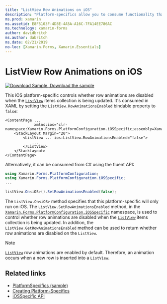 ```yaml
---
title: "ListView Row Animations on iOS"
description: "Platform-specifics allow you to consume functionality that's only available on a specific platform, without implementing custom renderers or effects. This article explains how to consume the iOS platform-specific that controls whether row animations are disabled when the ListView items collection is being updated."
ms.prod: xamarin
ms.assetid: E8F5103F-4D8E-4A5A-A16C-7FA14EE786AC
ms.technology: xamarin-forms
author: davidbritch
ms.author: dabritch
ms.date: 02/21/2019
no-loc: [Xamarin.Forms, Xamarin.Essentials]
---
```


# ListView Row Animations on iOS

[![Download Sample.](~/media/shared/download.png) Download the sample](/samples/xamarin/xamarin-forms-samples/userinterface-platformspecifics)

This iOS platform-specific controls whether row animations are disabled when the [`ListView`](xref:Xamarin.Forms.ListView) items collection is being updated. It's consumed in XAML by setting the `ListView.RowAnimationsEnabled` bindable property to `false`:

```xaml
<ContentPage ...
             xmlns:ios="clr-namespace:Xamarin.Forms.PlatformConfiguration.iOSSpecific;assembly=Xamarin.Forms.Core">
    <StackLayout Margin="20">
        <ListView ... ios:ListView.RowAnimationsEnabled="false">
            ...
        </ListView>
    </StackLayout>
</ContentPage>
```

Alternatively, it can be consumed from C# using the fluent API:

```csharp
using Xamarin.Forms.PlatformConfiguration;
using Xamarin.Forms.PlatformConfiguration.iOSSpecific;
...

listView.On<iOS>().SetRowAnimationsEnabled(false);
```

The `ListView.On<iOS>` method specifies that this platform-specific will only run on iOS. The `ListView.SetRowAnimationsEnabled` method, in the [`Xamarin.Forms.PlatformConfiguration.iOSSpecific`](xref:Xamarin.Forms.PlatformConfiguration.iOSSpecific) namespace, is used to control whether row animations are disabled when the [`ListView`](xref:Xamarin.Forms.ListView) items collection is being updated. In addition, the `ListView.GetRowAnimationsEnabled` method can be used to return whether row animations are disabled on the `ListView`.

> [!NOTE]
> [`ListView`](xref:Xamarin.Forms.ListView) row animations are enabled by default. Therefore, an animation occurs when a new row is inserted into a `ListView`.

## Related links

- [PlatformSpecifics (sample)](/samples/xamarin/xamarin-forms-samples/userinterface-platformspecifics)
- [Creating Platform-Specifics](~/xamarin-forms/platform/platform-specifics/index.md#creating-platform-specifics)
- [iOSSpecific API](xref:Xamarin.Forms.PlatformConfiguration.iOSSpecific)
